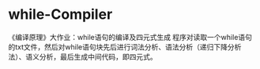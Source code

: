 # while-Compiler
《编译原理》大作业：while语句的编译及四元式生成
程序对读取一个while语句的txt文件，然后对while语句块先后进行词法分析、语法分析（递归下降分析法）、语义分析，最后生成中间代码，即四元式。
